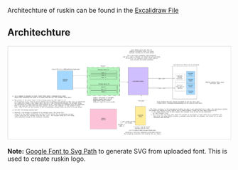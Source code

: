 Architechture of ruskin can be found in the [Excalidraw File](https://excalidraw.com/#room=87fe025d9fe0537db706,FP3otcFfJ4qEnQnfA9ocOw)

## Architechture 
![Ruskin Architecture](./ruskin.excalidraw.png)

**Note:** [Google Font to Svg Path](https://danmarshall.github.io/google-font-to-svg-path/) to generate SVG from uploaded font. This is used to create ruskin logo.